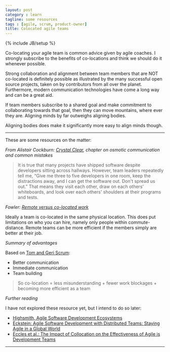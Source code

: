 ```yaml
---
layout: post
category : learn
tagline: some resources
tags : [agile, scrum, product-owner]
title: Colocated agile teams
---
```


{% include JB/setup %}

Co-locating your agile team is common advice given by agile coaches.
I strongly subscribe to the benefits of co-locations 
and think we should do it whenever possible.

Strong collaboration and alignment between team members 
that are NOT co-located is definitely possible 
as illustrated by the many successful open source projects, 
taken on by contributors from all over the planet. 
Furthermore, modern communication technologies have come a long way and can be a great aid.

If team members subscribe to a shared goal and 
make commitment to collaborating towards that goal,
then they can move mountains, where ever they are.
Aligning minds by far outweighs aligning bodies.

Aligning bodies does make it significantly more easy to align minds though.

---

These are some resources on the matter:

*From Alistair Cockburn: [Crystal Clear], chapter on osmotic communication and common mistakes*

> It is true that many projects have shipped software despite developers sitting across hallways. However, team leaders repeatedly tell me, “Give me three to five developers in one room, keep the distractions away, and I can get the software out. Don't spread us out.” That means they visit each other, draw on each others' whiteboards, and look over each others' shoulders at their programs and tests.

*Fowler: [Remote versus co-located work]*

Ideally a team is co-located in the same physical location. 
This does put limitations on who you can hire, namely only people within commute-distance.
Remote teams can be more efficient if the members simply are better at their job.


*Summary of advantages*

Based on [Tom and Geri Scrum]:

 * Better communication
 * Immediate communication
 * Team building

> So co-location = less misunderstanding + fewer work blockages + becoming more efficient as a team

*Further reading*

I have not explored these resource yet, but I intend to do so later:
 
 * [Highsmith, Agile Software Development Ecosystems]
 * [Eckstein: Agile Software Development with Distributed Teams: Staying Agile in a Global World]
 * [Eccles et al.: The Impact of Collocation on the Effectiveness of Agile is Development Teams]




---


 [Crystal Clear]: http://my.safaribooksonline.com/book/software-engineering-and-development/project-management/0201699478/applied-the-seven-properties/ch02lev1sec3#X2ludGVybmFsX0h0bWxWaWV3P3htbGlkPTAyMDE2OTk0NzglMkZjaDA2bGV2MXNlYzImcXVlcnk9ZG9vcg==
 [Remote versus co-located work]: https://martinfowler.com/articles/remote-or-co-located.html
 [Tom and Geri Scrum]: http://www.tomandgeriscrum.com/tag/co-location/
 [Highsmith, Agile Software Development Ecosystems]: http://my.safaribooksonline.com/book/software-engineering-and-development/agile-development/0201760436
 [Eckstein: Agile Software Development with Distributed Teams: Staying Agile in a Global World]: http://my.safaribooksonline.com/book/software-engineering-and-development/agile-development/9780133492385
 [Eccles et al.: The Impact of Collocation on the Effectiveness of Agile is Development Teams]: https://www.google.nl/url?sa=t&rct=j&q=&esrc=s&source=web&cd=8&cad=rja&uact=8&ved=0ahUKEwiI0Mayh9HRAhVEWxoKHadtBXkQFghIMAc&url=http%3A%2F%2Fibimapublishing.com%2Farticles%2FCIBIMA%2F2010%2F959194%2F959194.pdf&usg=AFQjCNEvgL8hMTtmMCXTIQtI9EsQEVTZRw&sig2=RN05nJvsOG5WYsoGbkbbJA&bvm=bv.144224172,d.d24



 

